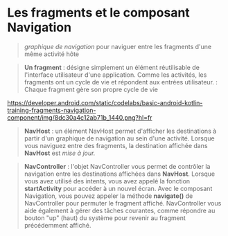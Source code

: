# Les fragments et le composant Navigation


> *graphique de navigation* pour naviguer entre les fragments d'une même activité hôte

> __Un fragment__
: désigne simplement un élément réutilisable de l'interface utilisateur d'une application. Comme les activités, les fragments ont un cycle de vie et répondent aux entrées utilisateur.
: Chaque fragment gère son propre cycle de vie

https://developer.android.com/static/codelabs/basic-android-kotlin-training-fragments-navigation-component/img/8dc30a4c12ab71b_1440.png?hl=fr

> __NavHost__ : un élément NavHost permet d'afficher les destinations à partir d'un graphique de navigation au sein d'une activité. Lorsque vous naviguez entre des fragments, la destination affichée dans __NavHost__ est *mise à jour.*

> __NavController__ : l'objet NavController vous permet de contrôler la navigation entre les destinations affichées dans __NavHost__. Lorsque vous avez utilisé des intents, vous avez appelé la fonction __startActivity__ pour accéder à un nouvel écran. Avec le composant Navigation, vous pouvez appeler la méthode __navigate()__ de NavController pour permuter le fragment affiché. NavController vous aide également à gérer des tâches courantes, comme répondre au bouton "up" (haut) du système pour revenir au fragment précédemment affiché.